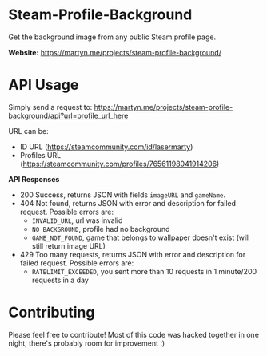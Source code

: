 # Steam-Profile-Background
Get the background image from any public Steam profile page.

**Website:** https://martyn.me/projects/steam-profile-background/  

API Usage
=
Simply send a request to: https://martyn.me/projects/steam-profile-background/api?url=profile_url_here

URL can be:
- ID URL (https://steamcommunity.com/id/lasermarty)
- Profiles URL (https://steamcommunity.com/profiles/76561198041914206)

**API Responses**  
- 200 Success, returns JSON with fields `imageURL` and `gameName`.
- 404 Not found, returns JSON with error and description for failed request. Possible errors are:
   - `INVALID_URL`, url was invalid
   - `NO_BACKGROUND`, profile had no background
   - `GAME_NOT_FOUND`, game that belongs to wallpaper doesn't exist (will still return image URL)
- 429 Too many requests, returns JSON with error and description for failed request. Possible errors are:
   - `RATELIMIT_EXCEEDED`, you sent more than 10 requests in 1 minute/200 requests in a day

Contributing
=
Please feel free to contribute! Most of this code was hacked together in one night, there's probably room for improvement :)
